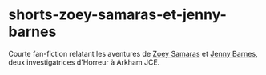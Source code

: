 # shorts-zoey-samaras-et-jenny-barnes
Courte fan-fiction relatant les aventures de [Zoey Samaras](https://arkhamdb.com/card/02001) et [Jenny Barnes](https://arkhamdb.com/card/02003), deux investigatrices d'Horreur à Arkham JCE.
